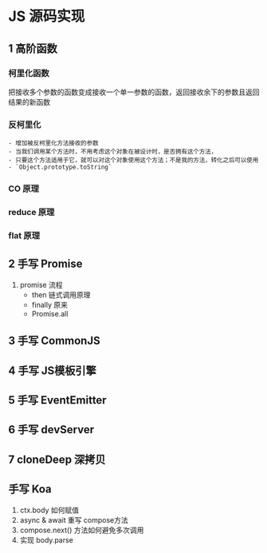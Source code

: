 # JS 源码实现

## 1 高阶函数

### 柯里化函数

把接收多个参数的函数变成接收一个单一参数的函数，返回接收余下的参数且返回结果的新函数

### 反柯里化
    - 增加被反柯里化方法接收的参数
    - 当我们调用某个方法时，不用考虑这个对象在被设计时，是否拥有这个方法，
    - 只要这个方法适用于它，就可以对这个对象使用这个方法；不是我的方法，转化之后可以使用
    - `Object.prototype.toString`

### CO 原理
 
### reduce 原理


### flat 原理


## 2 手写 Promise
1. promise 流程
    - then 链式调用原理
    - finally 原来
    - Promise.all
    


## 3 手写 CommonJS


## 4 手写 JS模板引擎


## 5 手写 EventEmitter


## 6 手写 devServer


## 7 cloneDeep 深拷贝

## 手写 Koa
1. ctx.body 如何赋值
2. async & await 重写 compose方法
3. compose.next() 方法如何避免多次调用
4. 实现 body.parse



